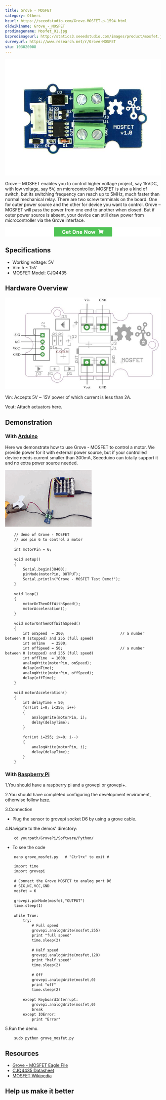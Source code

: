 ```yaml
---
title: Grove - MOSFET
category: Others
bzurl: https://seeedstudio.com/Grove-MOSFET-p-1594.html
oldwikiname: Grove_-_MOSFET
prodimagename: Mosfet_01.jpg
bzprodimageurl: http://statics3.seeedstudio.com/images/product/mosfet.jpg
surveyurl: https://www.research.net/r/Grove-MOSFET
sku: 103020008
---
```


![](assets/Grove-MOSFET/img/Mosfet_01.jpg)

Grove – MOSFET enables you to control higher voltage project, say 15VDC, with low voltage, say 5V, on microcontroller. MOSFET is also a kind of switch, but its switching frequency can reach up to 5MHz, much faster than normal mechanical relay. There are two screw terminals on the board. One for outer power source and the other for device you want to control. Grove – MOSFET will pass the power from one end to another when closed. But if outer power source is absent, your device can still draw power from microcontroller via the Grove interface.

[![](assets/common/Get_One_Now_Banner.png)](http://www.seeedstudio.com/Grove-MOSFET-p-1594.html)

Specifications
-------------

- Working voltage: 5V
- Vin: 5 ~ 15V
- MOSFET Model: CJQ4435

Hardware Overview
-----------------

![](assets/Grove-MOSFET/img/MOSFET_Interface_Function.jpg)

Vin: Accepts 5V ~ 15V power of which current is less than 2A.

Vout: Attach actuators here.

Demonstration
-------------

### With [Arduino](/index.php?title=ArduinoAndaction=editAndredlink=1 "Arduino")

Here we demonstrate how to use Grove - MOSFET to control a motor. We provide power for it with external power source, but if your controlled device needs current smaller than 300mA, Seeeduino can totally support it and no extra power source needed.

![](assets/Grove-MOSFET/img/Static_image.gif)

```
    // demo of Grove - MOSFET
    // use pin 6 to control a motor

    int motorPin = 6;

    void setup()
    {
        Serial.begin(38400);
        pinMode(motorPin, OUTPUT);
        Serial.println("Grove - MOSFET Test Demo!");
    }

    void loop()
    {
        motorOnThenOffWithSpeed();
        motorAcceleration();
    }

    void motorOnThenOffWithSpeed()
    {
        int onSpeed  = 200;                         // a number between 0 (stopped) and 255 (full speed)
        int onTime   = 2500;
        int offSpeed = 50;                          // a number between 0 (stopped) and 255 (full speed)
        int offTime  = 1000;
        analogWrite(motorPin, onSpeed);
        delay(onTime);
        analogWrite(motorPin, offSpeed);
        delay(offTime);
    }

    void motorAcceleration()
    {
        int delayTime = 50;
        for(int i=0; i<256; i++)
        {
            analogWrite(motorPin, i);
            delay(delayTime);
        }

        for(int i=255; i>=0; i--)
        {
            analogWrite(motorPin, i);
            delay(delayTime);
        }
    }
```

### With [Raspberry Pi](/GrovePiPlus "GrovePi+")

1.You should have a raspberry pi and a grovepi or grovepi+.

2.You should have completed configuring the development enviroment, otherwise follow [here](/GrovePiPlus#Introducing_the_GrovePi.2B).

3.Connection

-   Plug the sensor to grovepi socket D6 by using a grove cable.

4.Navigate to the demos' directory:
```
    cd yourpath/GrovePi/Software/Python/
```
-   To see the code
```
    nano grove_mosfet.py   # "Ctrl+x" to exit #
```
```
    import time
    import grovepi

    # Connect the Grove MOSFET to analog port D6
    # SIG,NC,VCC,GND
    mosfet = 6

    grovepi.pinMode(mosfet,"OUTPUT")
    time.sleep(1)

    while True:
        try:
            # Full speed
            grovepi.analogWrite(mosfet,255)
            print "full speed"
            time.sleep(2)

            # Half speed
            grovepi.analogWrite(mosfet,128)
            print "half speed"
            time.sleep(2)

            # Off
            grovepi.analogWrite(mosfet,0)
            print "off"
            time.sleep(2)

        except KeyboardInterrupt:
            grovepi.analogWrite(mosfet,0)
            break
        except IOError:
            print "Error"
```

5.Run the demo.
```
    sudo python grove_mosfet.py
```

Resources
---------

- [Grove - MOSFET Eagle File](assets/Grove-MOSFET/res/Grove-MOSFET_Eagle_File.zip)
- [CJQ4435 Datasheet](assets/Grove-MOSFET/res/CJQ4435.pdf)
- [MOSFET Wikipedia](http://en.wikipedia.org/wiki/MOSFET)

Help us make it better
----------------------

<!-- This Markdown file was created from http://www.seeedstudio.com/wiki/Grove_-_MOSFET -->
